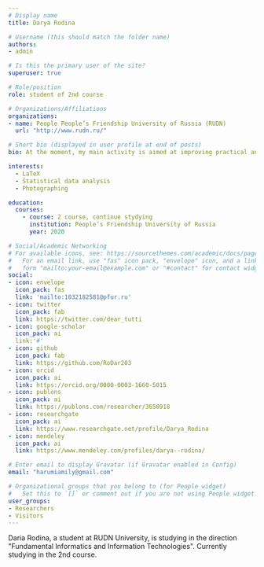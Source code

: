 ```yaml
---
# Display name
title: Darya Rodina

# Username (this should match the folder name)
authors:
- admin

# Is this the primary user of the site?
superuser: true

# Role/position
role: student of 2nd course

# Organizations/Affiliations
organizations:
- name: People People’s Friendship University of Russia (RUDN)
  url: "http://www.rudn.ru/"

# Short bio (displayed in user profile at end of posts)
bio: At the moment, my main activity is aimed at improving practical and theoretical skills.

interests:
  - LaTeX
  - Statistical data analysis
  - Photographing

education:
  courses:
    - course: 2 course, continue stydying 
      institution: People’s Friendship University of Russia 
      year: 2020

# Social/Academic Networking
# For available icons, see: https://sourcethemes.com/academic/docs/page-builder/#icons
#   For an email link, use "fas" icon pack, "envelope" icon, and a link in the
#   form "mailto:your-email@example.com" or "#contact" for contact widget.
social:
- icon: envelope
  icon_pack: fas
  link: 'mailto:1032182581@pfur.ru'
- icon: twitter
  icon_pack: fab
  link: https://twitter.com/dear_tutti
- icon: google-scholar
  icon_pack: ai
  link:'#'
- icon: github
  icon_pack: fab
  link: https://github.com/RoDar203
- icon: orcid
  icon_pack: ai
  link: https://orcid.org/0000-0003-1660-5015
- icon: publons
  icon_pack: ai
  link: https://publons.com/researcher/3650918
- icon: researchgate
  icon_pack: ai
  link: https://www.researchgate.net/profile/Darya_Rodina
- icon: mendeley
  icon_pack: ai
  link: https://www.mendeley.com/profiles/darya--rodina/

# Enter email to display Gravatar (if Gravatar enabled in Config)
email: "harumiamily@gmail.com"

# Organizational groups that you belong to (for People widget)
#   Set this to `[]` or comment out if you are not using People widget.
user_groups:
- Researchers
- Visitors
---
```


Daria Rodina, a student at RUDN University, is studying in the direction "Fundamental Informatics and Information Technologies". Currently studying in the 2nd course.

